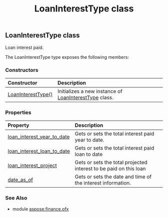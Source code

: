 ﻿---
title: LoanInterestType class
second_title: Aspose.Finance for Python via .NET API References
description: 
type: docs
weight: 580
url: /python-net/aspose.finance.ofx/loaninteresttype/
is_root: false
---

## LoanInterestType class

Loan interest paid.



The LoanInterestType type exposes the following members:

### Constructors
| Constructor | Description |
| :- | :- |
| [LoanInterestType()](/finance/python-net/aspose.finance.ofx/loaninteresttype/__init__/#) | Initializes a new instance of [LoanInterestType](/finance/python-net/aspose.finance.ofx/loaninteresttype) class. |


### Properties
| Property | Description |
| :- | :- |
| [loan_interest_year_to_date](/finance/python-net/aspose.finance.ofx/loaninteresttype/loan_interest_year_to_date) | Gets or sets the total interest paid year to date. |
| [loan_interest_loan_to_date](/finance/python-net/aspose.finance.ofx/loaninteresttype/loan_interest_loan_to_date) | Gets or sets the total interest paid loan to date |
| [loan_interest_project](/finance/python-net/aspose.finance.ofx/loaninteresttype/loan_interest_project) | Gets or sets the total projected interest to be paid on this loan |
| [date_as_of](/finance/python-net/aspose.finance.ofx/loaninteresttype/date_as_of) | Gets or sets the date and time of the interest information. |


### See Also

* module [aspose.finance.ofx](../)
